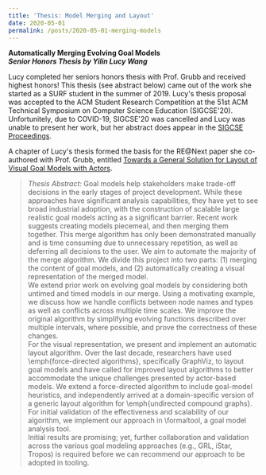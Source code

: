 ```yaml
---
title: 'Thesis: Model Merging and Layout'
date: 2020-05-01
permalink: /posts/2020-05-01-merging-models
---
```


**Automatically Merging Evolving Goal Models**  
**_Senior Honors Thesis by Yilin Lucy Wang_**

Lucy completed her seniors honors thesis with Prof. Grubb and received highest honors!
This thesis (see abstract below) came out of the work she started as a SURF student in the summer of 2019. 
Lucy's thesis proposal was accepted to the ACM Student Research Competition at the 
51st ACM Technical Symposium on Computer Science Education (SIGCSE'20). Unfortunitely,
due to COVID-19, SIGCSE'20 was cancelled and Lucy was unable to present her work, but her 
abstract does appear in the [SIGCSE Proceedings](https://doi.org/10.1145/3328778.3372705).

A chapter of Lucy's thesis formed the basis for the RE@Next paper she co-authored with Prof. Grubb, entitled [Towards a General Solution for Layout of Visual Goal Models with Actors](https://amgrubb.github.io/publication/2020-Towards-a-General-Solution-for-Layout-of-Visual-Goal-Models-with-Actors).

>_Thesis Abstract:_ Goal models help stakeholders make trade-off decisions in the early stages of project development. 
While these approaches have significant analysis capabilities, 
they have yet to see broad industrial adoption, with the construction of scalable large realistic goal models acting as a significant barrier. Recent work suggests creating models piecemeal, and then merging them together. This merge algorithm has only been demonstrated manually and is time consuming due to unnecessary repetition, as well as deferring all decisions to the user. We aim to automate the majority of the merge algorithm. We divide this project into two parts: (1) merging the content of goal models, and (2) automatically creating a visual representation of the merged model.  
We extend prior work on evolving goal models by considering both untimed and timed models in our merge. Using a motivating example, we discuss how we handle conflicts between node names and types as well as conflicts across multiple time scales. We improve the original algorithm by simplifying evolving functions described over multiple intervals, where possible, and prove the correctness of these changes.  
For the visual representation, we present and implement an automatic layout algorithm.
Over the last decade, researchers have used \emph{force-directed algorithms}, specifically GraphViz, to layout goal models and have called for improved layout algorithms to better accommodate the unique challenges presented by actor-based models.
We extend a force-directed algorithm to include goal-model heuristics, and 
independently arrived at a domain-specific version of a generic layout algorithm for \emph{undirected compound graphs}.
For initial validation of the effectiveness and scalability of our algorithm, we implement our approach in \formaltool, a goal model analysis tool.  
Initial results are promising; yet, further collaboration and validation across the various goal modeling approaches (e.g., GRL, iStar, Tropos) is required before we can recommend our approach to be adopted in tooling. 


